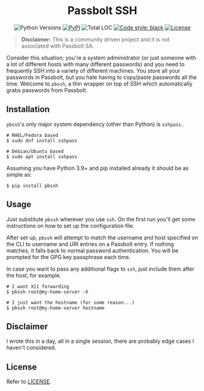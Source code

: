 <h1 align="center">Passbolt SSH</h1>
<p align="center">
<img alt="Python Versions" src="https://img.shields.io/pypi/pyversions/pbssh">
<a href="https://pypi.org/project/pbssh/"><img alt="PyPI" src="https://img.shields.io/pypi/v/pbssh"></a>
<img alt="Total LOC" src="https://img.shields.io/tokei/lines/github/jarulsamy/pbssh">
<a href="https://github.com/psf/black"><img alt="Code style: black" src="https://img.shields.io/badge/code%20style-black-000000.svg"></a>
<a href="https://github.com/jarulsamy/pbssh/blob/master/LICENSE"><img alt="License" src="https://img.shields.io/github/license/jarulsamy/pbssh"></a>
</p>

> **Disclaimer:** This is a community driven project and it is not associated with
> Passbolt SA.

Consider this situation; you're a system administrator (or just someone with a
lot of different hosts with many different passwords) and you need to
frequently SSH into a variety of different machines. You store all your
passwords in Passbolt, but you hate having to copy/paste passwords all the time.
Welcome to `pbssh`, a thin wrapper on top of SSH which automatically grabs
passwords from Passbolt.

## Installation

`pbssh`'s only major system dependency (other than Python) is `sshpass`.

```
# RHEL/Fedora based
$ sudo dnf install sshpass

# Debian/Ubuntu based
$ sudo apt install sshpass
```

Assuming you have Python 3.9+ and pip installed already it should be as simple as:

```shell
$ pip install pbssh
```

## Usage

Just substitute `pbssh` wherever you use `ssh`. On the first run you'll get
some instructions on how to set up the configuration file.

After set up, `pbssh` will attempt to match the username and host specified on
the CLI to username and URI entries on a Passbolt entry. If nothing matches, it
falls back to normal password authentication. You will be prompted for the GPG
key passphrase each time.

In case you want to pass any additional flags to `ssh`, just include them after
the host, for example.

```shell
# I want X11 forwarding
$ pbssh root@my-home-server -X

# I just want the hostname (for some reason...)
$ pbssh root@my-home-server hostname
```

## Disclaimer

I wrote this in a day, all in a single session, there are probably edge cases I
haven't considered.

## License

Refer to [LICENSE](./LICENSE).
